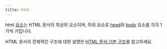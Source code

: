 ```yaml
---
title: html
---
```

html [요소](/docs/HTML_Element.html)는 HTML 문서의 최상위 요소이며, 하위 요소로 [head](/html/head.html)와 [body](/html/body.html) 요소를 각각 1가씩 가집니다.

HTML 문서의 전체적인 구조에 대한 설명은 [HTML 문서 기본 구조](/docs/HTML_boilerplate.html)를 참고하세요.
